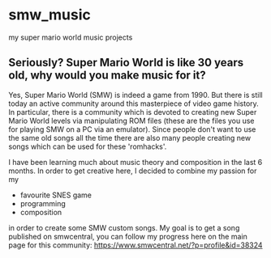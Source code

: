 # smw_music
my super mario world music projects

## Seriously? Super Mario World is like 30 years old, why would you make music for it?
Yes, Super Mario World (SMW) is indeed a game from 1990. But there is still today an active community around this masterpiece of video game history. In particular, there is a community which is devoted to creating new Super Mario World levels via manipulating ROM files (these are the files you use for playing SMW on a PC via an emulator). Since people don't want to use the same old songs all the time there are also many people creating new songs which can be used for these 'romhacks'.

I have been learning much about music theory and composition in the last 6 months. In order to get creative here, I decided to combine my passion for my 
 - favourite SNES game
 - programming
 - composition
 
in order to create some SMW custom songs. My goal is to get a song published on smwcentral, you can follow my progress here on the main page for this community: 
https://www.smwcentral.net/?p=profile&id=38324
